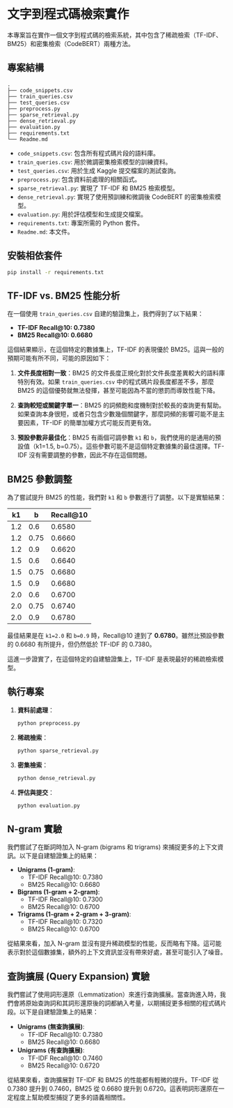 
# 文字到程式碼檢索實作

本專案旨在實作一個文字到程式碼的檢索系統，其中包含了稀疏檢索（TF-IDF、BM25）和密集檢索（CodeBERT）兩種方法。

## 專案結構

```
.
├── code_snippets.csv
├── train_queries.csv
├── test_queries.csv
├── preprocess.py
├── sparse_retrieval.py
├── dense_retrieval.py
├── evaluation.py
├── requirements.txt
└── Readme.md
```

*   `code_snippets.csv`: 包含所有程式碼片段的語料庫。
*   `train_queries.csv`: 用於微調密集檢索模型的訓練資料。
*   `test_queries.csv`: 用於生成 Kaggle 提交檔案的測試查詢。
*   `preprocess.py`: 包含資料前處理的相關函式。
*   `sparse_retrieval.py`: 實現了 TF-IDF 和 BM25 檢索模型。
*   `dense_retrieval.py`: 實現了使用預訓練和微調後 CodeBERT 的密集檢索模型。
*   `evaluation.py`: 用於評估模型和生成提交檔案。
*   `requirements.txt`: 專案所需的 Python 套件。
*   `Readme.md`: 本文件。

## 安裝相依套件

```bash
pip install -r requirements.txt
```


## TF-IDF vs. BM25 性能分析

在一個使用 `train_queries.csv` 自建的驗證集上，我們得到了以下結果：

*   **TF-IDF Recall@10: 0.7380**
*   **BM25 Recall@10: 0.6680**

這個結果顯示，在這個特定的數據集上，TF-IDF 的表現優於 BM25。這與一般的預期可能有所不同，可能的原因如下：

1.  **文件長度相對一致**：BM25 的文件長度正規化對於文件長度差異較大的語料庫特別有效。如果 `train_queries.csv` 中的程式碼片段長度都差不多，那麼 BM25 的這個優勢就無法發揮，甚至可能因為不當的懲罰而導致性能下降。

2.  **查詢較短或關鍵字單一**：BM25 的詞頻飽和度機制對於較長的查詢更有幫助。如果查詢本身很短，或者只包含少數幾個關鍵字，那麼詞頻的影響可能不是主要因素，TF-IDF 的簡單加權方式可能反而更有效。

3.  **預設參數非最佳化**：BM25 有兩個可調參數 `k1` 和 `b`，我們使用的是通用的預設值（k1=1.5, b=0.75）。這些參數可能不是這個特定數據集的最佳選擇。TF-IDF 沒有需要調整的參數，因此不存在這個問題。


## BM25 參數調整

為了嘗試提升 BM25 的性能，我們對 `k1` 和 `b` 參數進行了調整。以下是實驗結果：

| k1  | b    | Recall@10 |
| --- | ---- | --------- |
| 1.2 | 0.6  | 0.6580    |
| 1.2 | 0.75 | 0.6660    |
| 1.2 | 0.9  | 0.6620    |
| 1.5 | 0.6  | 0.6640    |
| 1.5 | 0.75 | 0.6680    |
| 1.5 | 0.9  | 0.6680    |
| 2.0 | 0.6  | 0.6700    |
| 2.0 | 0.75 | 0.6740    |
| 2.0 | 0.9  | 0.6780    |

最佳結果是在 `k1=2.0` 和 `b=0.9` 時，Recall@10 達到了 **0.6780**。雖然比預設參數的 0.6680 有所提升，但仍然低於 TF-IDF 的 0.7380。

這進一步證實了，在這個特定的自建驗證集上，TF-IDF 是表現最好的稀疏檢索模型。

## 執行專案

1.  **資料前處理**：

    ```bash
    python preprocess.py
    ```

2.  **稀疏檢索**：

    ```bash
    python sparse_retrieval.py
    ```

3.  **密集檢索**：

    ```bash
    python dense_retrieval.py
    ```

4.  **評估與提交**：

    ```bash
    python evaluation.py
    ```

## N-gram 實驗

我們嘗試了在斷詞時加入 N-gram (bigrams 和 trigrams) 來捕捉更多的上下文資訊。以下是自建驗證集上的結果：

*   **Unigrams (1-gram)**:
    *   TF-IDF Recall@10: 0.7380
    *   BM25 Recall@10: 0.6680
*   **Bigrams (1-gram + 2-gram)**:
    *   TF-IDF Recall@10: 0.7300
    *   BM25 Recall@10: 0.6700
*   **Trigrams (1-gram + 2-gram + 3-gram)**:
    *   TF-IDF Recall@10: 0.7320
    *   BM25 Recall@10: 0.6700

從結果來看，加入 N-gram 並沒有提升稀疏模型的性能，反而略有下降。這可能表示對於這個數據集，額外的上下文資訊並沒有帶來好處，甚至可能引入了噪音。


## 查詢擴展 (Query Expansion) 實驗

我們嘗試了使用詞形還原（Lemmatization）來進行查詢擴展。當查詢進入時，我們會將原始查詢詞和其詞形還原後的詞都納入考量，以期捕捉更多相關的程式碼片段。以下是自建驗證集上的結果：

*   **Unigrams (無查詢擴展)**:
    *   TF-IDF Recall@10: 0.7380
    *   BM25 Recall@10: 0.6680
*   **Unigrams (有查詢擴展)**:
    *   TF-IDF Recall@10: 0.7460
    *   BM25 Recall@10: 0.6720

從結果來看，查詢擴展對 TF-IDF 和 BM25 的性能都有輕微的提升。TF-IDF 從 0.7380 提升到 0.7460，BM25 從 0.6680 提升到 0.6720。這表明詞形還原在一定程度上幫助模型捕捉了更多的語義相關性。
